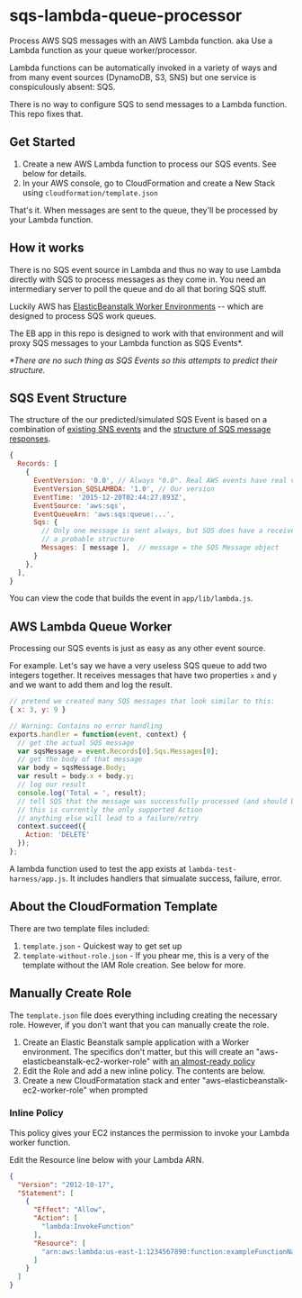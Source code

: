 # sqs-lambda-queue-processor

Process AWS SQS messages with an AWS Lambda function.  aka Use a Lambda function as your queue worker/processor.

Lambda functions can be automatically invoked in a variety of ways and from many event sources (DynamoDB, S3, SNS) but one service is conspiculously absent: SQS.

There is no way to configure SQS to send messages to a Lambda function.  This repo fixes that.

## Get Started

1. Create a new AWS Lambda function to process our SQS events.  See below for details.
1. In your AWS console, go to CloudFormation and create a New Stack using `cloudformation/template.json`

That's it.  When messages are sent to the queue, they'll be processed by your Lambda function.

## How it works

There is no SQS event source in Lambda and thus no way to use Lambda directly with SQS to process messages as they come in.  You need an intermediary server to poll the queue and do all that boring SQS stuff. 

Luckily AWS has [ElasticBeanstalk Worker Environments](http://docs.aws.amazon.com/elasticbeanstalk/latest/dg/using-features-managing-env-tiers.html) -- which are designed to process SQS work queues.

The EB app in this repo is designed to work with that environment and will proxy SQS messages to your Lambda function as SQS Events*.

_*There are no such thing as SQS Events so this attempts to predict their structure._

## SQS Event Structure

The structure of the our predicted/simulated SQS Event is based on a combination of [existing SNS events](https://gist.github.com/yyolk/cd22e8a3faf7fd75997b) and the [structure of SQS message responses](http://docs.aws.amazon.com/cli/latest/reference/sqs/receive-message.html#examples).

```js
{
  Records: [
    {
      EventVersion: '0.0', // Always "0.0". Real AWS events have real version.
      EventVersion_SQSLAMBDA: '1.0', // Our version 
      EventTime: '2015-12-20T02:44:27.893Z',
      EventSource: 'aws:sqs',
      EventQueueArn: 'aws:sqs:queue:...',
      Sqs: {
        // Only one message is sent always, but SQS does have a receive batch, so this seems to be
        // a probable structure
        Messages: [ message ],  // message = the SQS Message object
      }
    },
  ],
}
```

You can view the code that builds the event in `app/lib/lambda.js`.  

## AWS Lambda Queue Worker

Processing our SQS events is just as easy as any other event source.

For example.  Let's say we have a very useless SQS queue to add two integers together.  It receives messages that have two properties `x` and `y` and we want to add them and log the result.

```js
// pretend we created many SQS messages that look similar to this:
{ x: 3, y: 9 }
```

```js
// Warning: Contains no error handling
exports.handler = function(event, context) {
  // get the actual SQS message
  var sqsMessage = event.Records[0].Sqs.Messages[0];
  // get the body of that message
  var body = sqsMessage.Body;
  var result = body.x + body.y;
  // log our result
  console.log('Total = ', result);
  // tell SQS that the message was successfully processed (and should be deleted)
  // this is currently the only supported Action
  // anything else will lead to a failure/retry
  context.succeed({
    Action: 'DELETE'
  });
};
```

A lambda function used to test the app exists at `lambda-test-harness/app.js`.  It includes handlers that simualate success, failure, error.

## About the CloudFormation Template

There are two template files included:

1. `template.json` - Quickest way to get set up
1. `template-without-role.json` - If you phear me, this is a very of the template without the IAM Role creation.  See below for more.

## Manually Create Role

The `template.json` file does everything including creating the necessary role.  However, if you don't want that you can manually create the role.

1. Create an Elastic Beanstalk sample application with a Worker environment.  The specifics don't matter, but this will create an "aws-elasticbeanstalk-ec2-worker-role" with [an almost-ready policy](http://docs.aws.amazon.com/elasticbeanstalk/latest/dg/AWSHowTo.iam.roles.aeb.tiers.worker.html)
1. Edit the Role and add a new inline policy.  The contents are below.
1. Create a new CloudFormatation stack and enter "aws-elasticbeanstalk-ec2-worker-role" when prompted

### Inline Policy

This policy gives your EC2 instances the permission to invoke your Lambda worker function.

Edit the Resource line below with your Lambda ARN.

```json
{
  "Version": "2012-10-17",
  "Statement": [
    {
      "Effect": "Allow",
      "Action": [
        "lambda:InvokeFunction"
      ],
      "Resource": [
        "arn:aws:lambda:us-east-1:1234567890:function:exampleFunctionName"
      ]
    }
  ]
}
```
